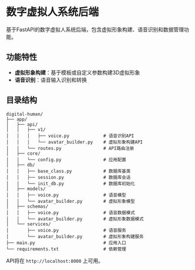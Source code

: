 # 数字虚拟人系统后端

基于FastAPI的数字虚拟人系统后端，包含虚拟形象构建、语音识别和数据管理功能。

## 功能特性

- **虚拟形象构建**：基于模板或自定义参数构建3D虚拟形象
- **语音识别**：语音输入识别和转换


## 目录结构

```
digital-human/
├── app/
│   ├── api/
│   │   ├── v1/
│   │   │   ├── voice.py             # 语音识别API
│   │   │   └── avatar_builder.py    # 虚拟形象构建API
│   │   └── routes.py                # API路由注册
│   ├── core/
│   │   └── config.py                # 应用配置
│   ├── db/
│   │   ├── base_class.py            # 数据库基类
│   │   ├── session.py               # 数据库会话
│   │   └── init_db.py               # 数据库初始化
│   ├── models/
│   │   ├── voice.py                 # 语音模型
│   │   └── avatar_builder.py        # 虚拟形象模型
│   ├── schemas/
│   │   ├── voice.py                 # 语音数据模式
│   │   └── avatar_builder.py        # 虚拟形象数据模式
│   └── services/
│       ├── voice.py                 # 语音服务
│       └── avatar_builder.py        # 虚拟形象构建服务
├── main.py                          # 应用入口
└── requirements.txt                 # 依赖管理
```

API将在 `http://localhost:8000` 上可用。